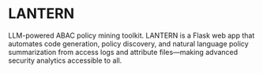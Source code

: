 # LANTERN
LLM-powered ABAC policy mining toolkit. LANTERN is a Flask web app that automates code generation, policy discovery, and natural language policy summarization from access logs and attribute files—making advanced security analytics accessible to all.
